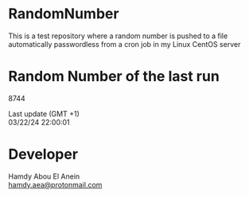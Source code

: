 # RandomNumber    
This is a test repository where a random number is pushed to a file automatically passwordless from a cron job in my Linux CentOS server    
# Random Number of the last run   
8744
      
Last update (GMT +1)    
03/22/24 22:00:01
# Developer    
Hamdy Abou El Anein   
hamdy.aea@protonmail.com
